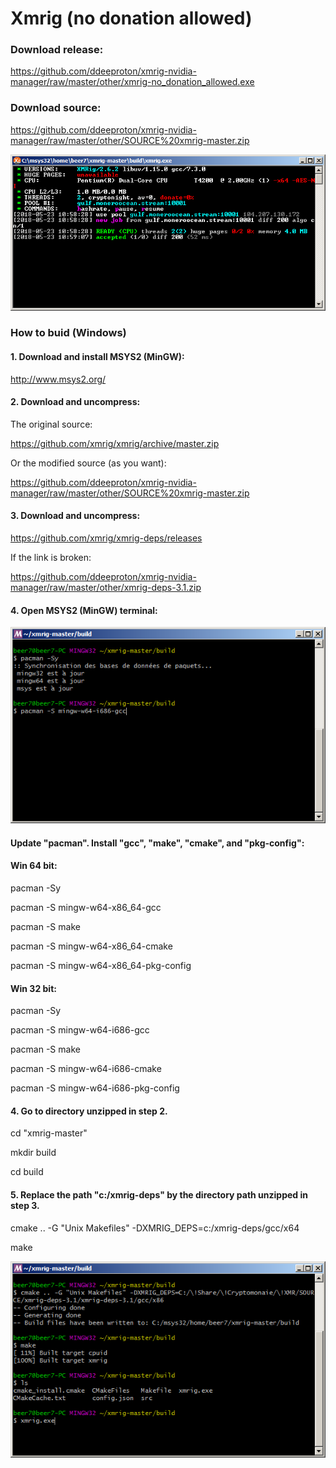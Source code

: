 # Xmrig (no donation allowed)

### Download release:

https://github.com/ddeeproton/xmrig-nvidia-manager/raw/master/other/xmrig-no_donation_allowed.exe

### Download source:

https://github.com/ddeeproton/xmrig-nvidia-manager/raw/master/other/SOURCE%20xmrig-master.zip

![](preview.png)

### How to buid (Windows)

#### 1. Download and install MSYS2 (MinGW):

http://www.msys2.org/

#### 2. Download and uncompress:

The original source:

https://github.com/xmrig/xmrig/archive/master.zip

Or the modified source (as you want):

https://github.com/ddeeproton/xmrig-nvidia-manager/raw/master/other/SOURCE%20xmrig-master.zip

#### 3. Download and uncompress: 

https://github.com/xmrig/xmrig-deps/releases

If the link is broken:

https://github.com/ddeeproton/xmrig-nvidia-manager/raw/master/other/xmrig-deps-3.1.zip

#### 4. Open MSYS2 (MinGW) terminal:

![](preview2_1.png)

#### Update "pacman". Install "gcc", "make", "cmake", and "pkg-config":

#### Win 64 bit:
pacman -Sy

pacman -S mingw-w64-x86_64-gcc

pacman -S make

pacman -S mingw-w64-x86_64-cmake

pacman -S mingw-w64-x86_64-pkg-config

#### Win 32 bit:
pacman -Sy

pacman -S mingw-w64-i686-gcc

pacman -S make

pacman -S mingw-w64-i686-cmake

pacman -S mingw-w64-i686-pkg-config



#### 4. Go to directory unzipped in step 2.
cd "xmrig-master"

mkdir build

cd build

#### 5. Replace the path "c:/xmrig-deps" by the directory path unzipped in step 3.
cmake .. -G "Unix Makefiles" -DXMRIG_DEPS=c:/xmrig-deps/gcc/x64

make


![](preview3_1.png)
